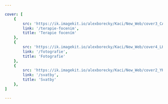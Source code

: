 ```yaml
---

cover: [
    {
        src: 'https://ik.imagekit.io/alexborecky/Kaci/New_Web/cover3_CAcKi8K3y9db.jpg',
        link: '/terapie-focenim',
        title: 'Terapie focením'
    },
    {
        src: 'https://ik.imagekit.io/alexborecky/Kaci/New_Web/cover4_LH2GuiPRWg.jpg',
        link: '/fotografie',
        title: 'Fotografie'
    },
    {
        src: 'https://ik.imagekit.io/alexborecky/Kaci/New_Web/cover2_YK_dZg9qR.jpg',
        link: '/svatby',
        title: 'Svatby'
    },
]

---
```

